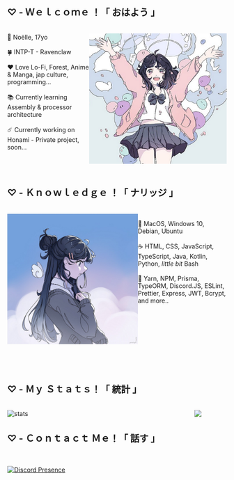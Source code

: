 ## ♡ - Ｗｅｌｃｏｍｅ ！「 おはよう 」
<br />
<img src="/pomelyyne.png" align="right" alt="banner" height="300px" />
🌙 Noëlle, 17yo
<br /> <br />
🍀 INTP-T - Ravenclaw
<br /> <br />
❤️ Love Lo-Fi, Forest, Anime & Manga, jap culture, programming... 
<br /> <br />
📚 Currently learning Assembly & processor architecture
<br /> <br />
☄️ Currently working on Honami - Private project, soon...
<br />

<br />
<br />
<br />

## ♡ - Ｋｎｏｗｌｅｄｇｅ ！「 ナリッジ 」
<br />

<img src="/pomelyyne_2.png" alt="your name" width="300px" align="left"/>

🐧  MacOS, Windows 10, Debian, Ubuntu
 <br /> <br />
☕ HTML, CSS, JavaScript, TypeScript, Java, Kotlin, Python, <i>little bit</i> Bash
 <br /> <br />
🍂 Yarn, NPM, Prisma, TypeORM, Discord.JS, ESLint, Prettier, Express, JWT, Bcrypt, and more..

<br /><br />
<br />
<br />
<br />
<br />
<br />
<br />

## ♡ - Ｍｙ Ｓｔａｔｓ！「 統計 」

<br />

<img src="https://github-readme-stats.vercel.app/api?username=Noelle-Ai&theme=radical" alt="stats" width="430px" align="left" />
<img src="https://github-readme-stats.vercel.app/api/top-langs/?username=Noelle-Ai&layout=compact&theme=radical" />

<br />

## ♡ - Ｃｏｎｔａｃｔ Ｍｅ！「 話す 」

<br />

<a href="https://discord.com/users/648950487554588702"><img align="center" alt="Discord Presence" src="https://lanyard.kyrie25.me/api/648950487554588702" width="400px" /></a>

